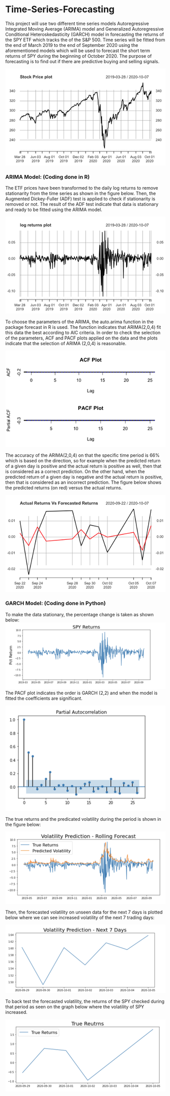 # Time-Series-Forecasting

This project will use two different time series models Autoregressive Integrated Moving Average (ARIMA) model and Generalized Autoregressive Conditional Heteroskedasticity (GARCH) model in forecasting the returns of the SPY ETF which tracks the of the S&P 500. Time series will be fitted from the end of March 2019 to the end of September 2020 using the aforementioned models which will be used to forecast the short term returns of SPY during the beginning of October 2020. The purpose of forecasting is to find out if there are predictive buying and selling signals.  

![](Rplot0.png) 

### ARIMA Model: (Coding done in R)
The ETF prices have been transformed to the daily log returns to remove stationarity from the time series as shown in the figure below. Then, the Augmented Dickey-Fuller (ADF) test  is applied to check if stationarity is removed or not. The result of the ADF test indicate that data is stationary and ready to be fitted using the ARIMA model. 

![](Rplot01.png)

To choose the parameters of the ARIMA, the auto.arima function in the package forecast in R is used. The function indicates that ARIMA(2,0,4) fit this data the best according to AIC criteria. In order to check the selection of the parameters, ACF and PACF plots applied on the data and the plots indicate that the selection of ARIMA (2,0,4) is reasonable. 

![](Rplot02.png)


The accuracy of the ARIMA(2,0,4) on that the specific time period is 66% which is based on the direction, so for example when the predicted return of a given day is positive and the actual return is positive as well, then that is considered as a correct prediction. On the other hand, when the predicted return of a given day is negative and the actual return is positive, then that is considered as an incorrect prediction. The figure below shows the predicted returns (on red) versus the actual returns. 


![](Rplot03.png)   

### GARCH Model: (Coding done in Python)

To make the data stationary, the percentage change is taken as shown below:
![](plot04.png) 
The PACF plot indicates the order is GARCH (2,2) and when the model is fitted the coefficients are significant.

![](plot05.png)

The true returns and the predicated volatility during the period is shown in the figure below:

![](plot06.png)

Then, the forecasted volatility on unseen data for the next 7 days is plotted below where we can see increased volatility of the next 7 trading days:  

![](plot07.png)

To back test the forecasted volatility, the returns of the SPY checked during that period as seen on the graph below where the volatility of SPY increased. 

![](Plot08.png)
